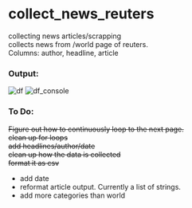 # collect_news_reuters
collecting news articles/scrapping </br>
collects news from /world page of reuters. </br>
Columns: author, headline, article </br>

### Output:

![df](https://user-images.githubusercontent.com/60686512/114020137-8976fb00-986f-11eb-8c35-9c166c77a964.PNG)
![df_console](https://user-images.githubusercontent.com/60686512/114020143-8b40be80-986f-11eb-99c3-48f49cd40750.PNG)

### To Do:
~~Figure out how to continuously loop to the next page.~~ <br>
~~clean up for loops~~ <br>
~~add headlines/author/date~~ <br>
~~clean up how the data is collected~~ <br>
~~format it as csv~~ 
- add date
- reformat article output. Currently a list of strings. 
- add more categories than world
